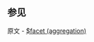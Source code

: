 ## 参见

原文 - [$facet (aggregation)]( https://docs.mongodb.com/manual/reference/operator/aggregation/facet/ )

